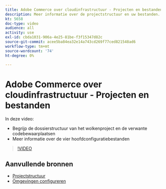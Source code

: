 ```yaml
---
title: Adobe Commerce over cloudinfrastructuur - Projecten en bestanden
description: Meer informatie over de projectstructuur en uw bestanden. Begrijp de bestandsstructuur van het Cloud-project en alle benodigde opslagruimten.
kt: 5658
doc-type: video
audience: all
activity: use
exl-id: cbda1031-906a-4e25-81be-f3f15347d82c
source-git-commit: acee5ba84ea32e14a743cd269f77ced821548ad6
workflow-type: tm+mt
source-wordcount: '74'
ht-degree: 0%

---
```


# Adobe Commerce over cloudinfrastructuur - Projecten en bestanden

In deze video:

- Begrijp de dossierstructuur van het wolkenproject en de verwante codebewaarplaatsen
- Meer informatie over de vier hoofdconfiguratiebestanden

>[!VIDEO](https://video.tv.adobe.com/v/35694?quality=12&learn=on)

## Aanvullende bronnen

- [Projectstructuur](https://devdocs.magento.com/cloud/project/project-start.html)
- [Omgevingen configureren](https://devdocs.magento.com/cloud/env/environments.html)
